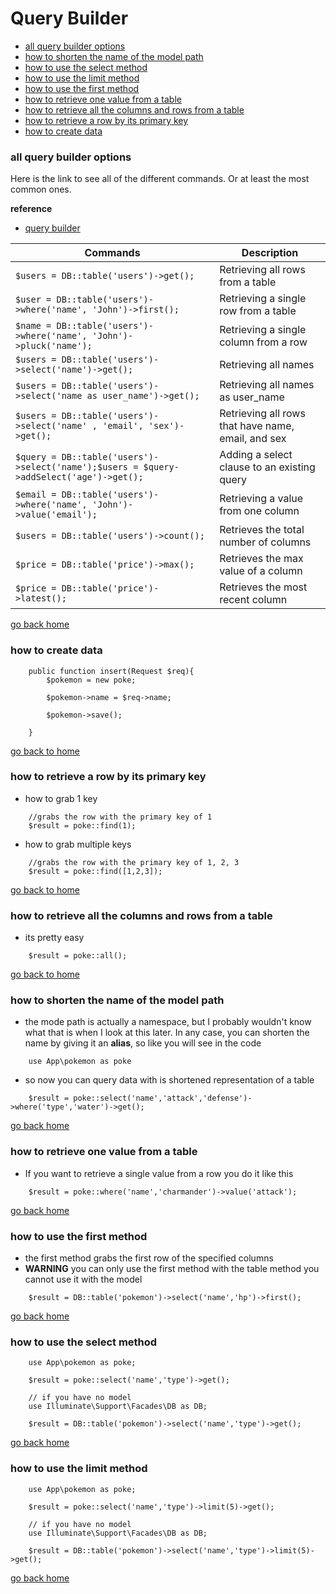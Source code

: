 # Query Builder

- [all query builder options][all]
- [how to shorten the name of the model path][alias]
- [how to use the select method][select]
- [how to use the limit method][limit]
- [how to use the first method][first]
- [how to retrieve one value from a table][value]
- [how to retrieve all the columns and rows from a table][all]
- [how to retrieve a row by its primary key][find]
- [how to create data][create]

[all]:#all-query-builder-options
[home]:#query-builder
[select]:#how-to-use-the-select-method
[limit]:#how-to-use-the-limit-method
[first]:#how-to-use-the-first-method
[value]:#how-to-retrieve-one-value-from-a-table
[alias]:#how-to-shorten-the-name-of-model-path
[all]:#how-to-retrieve-all-the-columns-and-rows-from-a-table
[find]:#how-to-retrieve-a-row-by-its-primary-key
[create]:#how-to-create-data

### all query builder options
Here is the link to see all of the different commands. Or at least the most common
ones.

**reference**
- [query builder](https://laravel.com/docs/4.2/queries)

Commands|Description
--|--
`$users = DB::table('users')->get();`|Retrieving all rows from a table
`$user = DB::table('users')->where('name', 'John')->first();` |Retrieving a single row from a table
`$name = DB::table('users')->where('name', 'John')->pluck('name');` |Retrieving a single column from a row
`$users = DB::table('users')->select('name')->get();` |Retrieving all names
`$users = DB::table('users')->select('name as user_name')->get();` |Retrieving all names as user_name
`$users = DB::table('users')->select('name' , 'email', 'sex')->get();` |Retrieving all rows that have name, email, and sex
`$query = DB::table('users')->select('name');$users = $query->addSelect('age')->get();` |Adding a select clause to an existing query
`$email = DB::table('users')->where('name', 'John')->value('email');` |Retrieving a value from one column
`$users = DB::table('users')->count();` |Retrieves the total number of columns
`$price = DB::table('price')->max();` |Retrieves the max value of a column
`$price = DB::table('price')->latest();` |Retrieves the most recent column

[go back home][home]


### how to create data
```
	public function insert(Request $req){
		$pokemon = new poke;

		$pokemon->name = $req->name;

		$pokemon->save();

	}
```

[go back to home][home]

### how to retrieve a row by its primary key
- how to grab 1 key
```
	//grabs the row with the primary key of 1
    $result = poke::find(1);
```
- how to grab multiple keys
```
	//grabs the row with the primary key of 1, 2, 3
    $result = poke::find([1,2,3]);
```

[go back to home][home]

### how to retrieve all the columns and rows from a table
- its pretty easy
```
    $result = poke::all();
```

[go back to home][home]

### how to shorten the name of the model path
- the mode path is actually a namespace, but I probably wouldn't know what
that is when I look at this later. In any case, you can shorten the name by
giving it an **alias**, so like you will see in the code
```
	use App\pokemon as poke
```
- so now you can query data with is shortened representation of a table

```
	$result = poke::select('name','attack','defense')->where('type','water')->get();
```

[go back home][home]


### how to retrieve one value from a table
-  If you want to retrieve a single value from a row
you do it like this
```
	$result = poke::where('name','charmander')->value('attack');

```
[go back home][home]

### how to use the first method
- the first method grabs the first row of the specified columns
- **WARNING** you can only use the first method with the table method
you cannot use it with the model

```
	$result = DB::table('pokemon')->select('name','hp')->first();

```
[go back home][home]


### how to use the select method


```
	use App\pokemon as poke;

	$result = poke::select('name','type')->get();
```

```
	// if you have no model
	use Illuminate\Support\Facades\DB as DB;

	$result = DB::table('pokemon')->select('name','type')->get();
```

[go back home][home]

### how to use the limit method

```
	use App\pokemon as poke;

	$result = poke::select('name','type')->limit(5)->get();
```

```
	// if you have no model
	use Illuminate\Support\Facades\DB as DB;

	$result = DB::table('pokemon')->select('name','type')->limit(5)->get();
```

[go back home][home]
